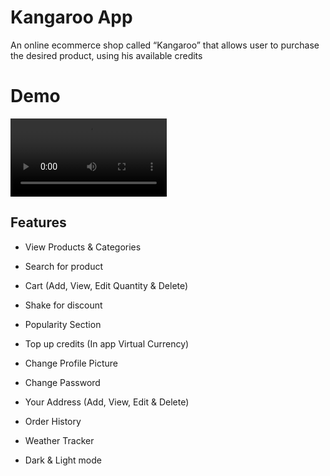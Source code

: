 # Kangaroo App
An online ecommerce shop called “Kangaroo” that allows user to purchase the desired product, using his available credits


# Demo
<video width="250" autoplay>
  <source src="https://dev-limcai.pantheonsite.io/wp-content/uploads/2022/05/d7899250-df39-11ec-a47b-5d1c37c8c1e4.mp4" type="video/mp4">
  Loading
</video>


## Features
- View Products & Categories
- Search for product
- Cart (Add, View, Edit Quantity & Delete)
- Shake for discount
- Popularity Section

- Top up credits (In app Virtual Currency)
- Change Profile Picture
- Change Password
- Your Address (Add, View, Edit & Delete)
- Order History
- Weather Tracker
- Dark & Light mode
